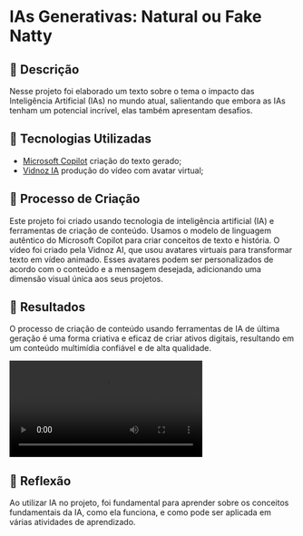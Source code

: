 # IAs Generativas: Natural ou Fake Natty


## 📒 Descrição
Nesse projeto foi elaborado um texto sobre o tema o impacto das Inteligência Artificial (IAs) no mundo atual,
salientando que  embora as IAs tenham um potencial incrível, elas também apresentam desafios. 

## 🤖 Tecnologias Utilizadas
 * [Microsoft Copilot](https://www.bing.com/chat) criação do texto gerado;
 * [Vidnoz IA](https://aiapp-pt.vidnoz.com/) produção do vídeo com avatar virtual;

## 🧐 Processo de Criação
Este projeto foi criado usando tecnologia de inteligência artificial (IA) e ferramentas de criação de conteúdo. Usamos o modelo de linguagem autêntico do Microsoft Copilot para criar conceitos de texto e história. O vídeo foi criado pela Vidnoz AI, que usou avatares virtuais para transformar texto em vídeo animado. Esses avatares podem ser personalizados de acordo com o conteúdo e a mensagem desejada, adicionando uma dimensão visual única aos seus projetos.

## 🚀 Resultados
O processo de criação de conteúdo usando ferramentas de IA de última geração é uma forma criativa e eficaz de criar ativos digitais,
resultando em um conteúdo multimídia confiável e de alta qualidade. 

<div align="height" dir="auto">
<video height="170" src="https://github.com/Yannarp/YannaRP/assets/81976280/6b043aa2-5ab9-4ea7-840b-6800e55bad22" style="max-width: 100%;" >
</div>



## 💭 Reflexão 
Ao utilizar IA no projeto, foi fundamental para aprender sobre os conceitos fundamentais da IA, como ela funciona, e como pode ser aplicada em várias atividades de aprendizado.


